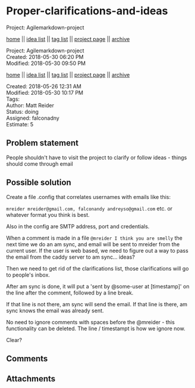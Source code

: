 # Proper-clarifications-and-ideas

Project: Agilemarkdown-project

[home](../index.md) || [idea list](../ideas.md) || [tag list](../tags.md) || [project page](../agilemarkdown-project.md) || [archive](archive.md)

Project: Agilemarkdown-project  
Created: 2018-05-30 06:20 PM  
Modified: 2018-05-30 09:50 PM  

[home](../index.md) || [idea list](../ideas.md) || [tag list](../tags.md) || [project page](../agilemarkdown-project.md) || [archive](archive.md)

Created: 2018-05-26 12:31 AM  
Modified: 2018-05-30 10:17 PM  
Tags:   
Author: Matt Reider  
Status: doing  
Assigned: falconadny  
Estimate: 5  

## Problem statement

People shouldn't have to visit the project to clarify or follow ideas - things should come through email

## Possible solution

Create a file .config that correlates usernames with emails like this:

`mreider mreider@gmail.com, falconandy andreyso@gmail.com` etc. or whatever format you think is best.

Also in the config are SMTP address, port and credentials.

When a comment is made in a file `@mreider I think you are smelly` the next time we do an am sync, and email will be sent to mreider from
the current user. If the user is web based, we need to figure out a way to pass the email from the caddy server to am sync... ideas?

Then we need to get rid of the clarifications list, those clarifications will go to people's inbox.

After am sync is done, it will put a 'sent by @some-user at [timestamp]' on the line after the comment, followed by a line break.

If that line is not there, am sync will send the email. If that line is there, am sync knows the email was already sent.

No need to ignore comments with spaces before the @mreider - this functionality can be deleted. The line / timestampt is how we ignore now.

Clear?

## Comments

## Attachments
